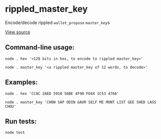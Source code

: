# rippled_master_key

Encode/decode rippled `wallet_propose` `master_key`s

[View source](./index.js)

## Command-line usage:

    node . hex '<128 bits in hex, to encode to rippled master_key>'

    node . master_key '<a rippled master_key of 12 words, to decode>'

## Examples:
    node . hex 'CCAC 2AED 5910 56BE 4F90 FD44 1C53 4766'

    node . master_key 'CHOW SAP ODIN GAUR SELF ME MONT LIST GEE SHED LASS CHOU'

## Run tests:

    node test

